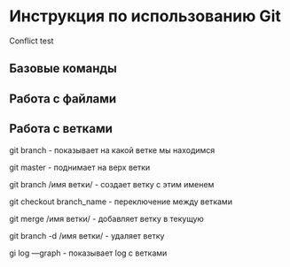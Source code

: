 # Инструкция по использованию Git

Conflict test

## Базовые команды

## Работа с файлами

## Работа с ветками

git branch - показывает на какой ветке мы находимся

git master - поднимает на верх ветки

git branch /имя ветки/ - создает ветку с этим именем

git checkout branch_name - переключение между ветками

git merge /имя ветки/ - добавляет ветку в текущую

git branch -d /имя ветки/ - удаляет ветку

gi log —graph - показывает log с ветками